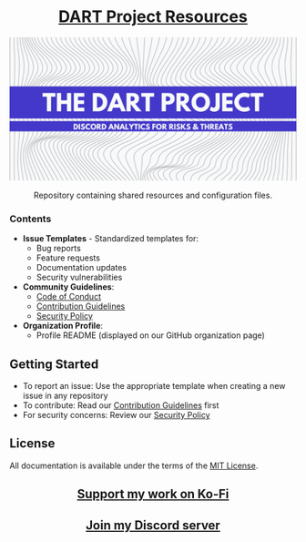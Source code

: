 <div align="center">

# [DART Project Resources](https://thedartproject.github.io/)

![DART Logo](https://github.com/TheDARTProject/.github/blob/main/SCREENSHOTS/The-DART-Project.png)

Repository containing shared resources and configuration files.

</div>

### Contents
- **Issue Templates** - Standardized templates for:
  - Bug reports
  - Feature requests
  - Documentation updates
  - Security vulnerabilities
- **Community Guidelines**:
  - [Code of Conduct](CODE_OF_CONDUCT.md)
  - [Contribution Guidelines](CONTRIBUTING.md)
  - [Security Policy](SECURITY.md)
- **Organization Profile**:
  - Profile README (displayed on our GitHub organization page)

## Getting Started
- To report an issue: Use the appropriate template when creating a new issue in any repository
- To contribute: Read our [Contribution Guidelines](CONTRIBUTING.md) first
- For security concerns: Review our [Security Policy](SECURITY.md)

## License
All documentation is available under the terms of the [MIT License](LICENSE).

<div align="center">

## [Support my work on Ko-Fi](https://ko-fi.com/thatsinewave)

## [Join my Discord server](https://discord.gg/2nHHHBWNDw)

</div>
